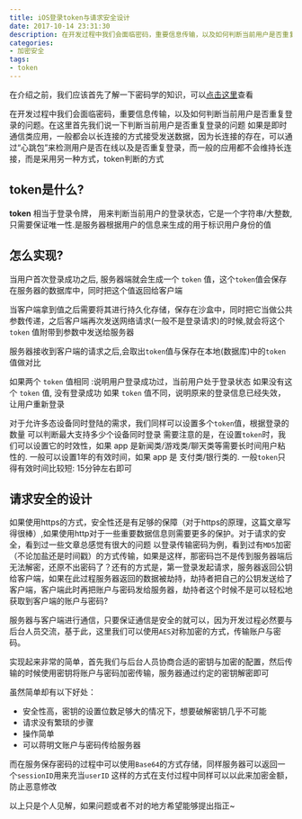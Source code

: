 ```yaml
---
title: iOS登录token与请求安全设计
date: 2017-10-14 23:31:30
description: 在开发过程中我们会面临密码，重要信息传输，以及如何判断当前用户是否重复登录的问题。在这里首先我们说一下判断当前用户是否重复登录的问题，如果是即时通信类应用，一般都会以长连接的方式接受发送数据，因为长连接的存在，可以通过“心跳包”来检测用户是否在线以及是否重复登录，而一般的应用都不会维持长连接，而是采用另一种方式，token判断的方式
categories:
- 加密安全
tags:
- token
---
```


在介绍之前，我们应该首先了解一下密码学的知识，可以[点击这里](https://nuanqing.github.io/加密安全/2017/09/23/常见的加密方式总结)查看


在开发过程中我们会面临密码，重要信息传输，以及如何判断当前用户是否重复登录的问题。在这里首先我们说一下判断当前用户是否重复登录的问题
如果是即时通信类应用，一般都会以长连接的方式接受发送数据，因为长连接的存在，可以通过“心跳包”来检测用户是否在线以及是否重复登录，而一般的应用都不会维持长连接，而是采用另一种方式，token判断的方式

## token是什么?
**token** 相当于登录令牌， 用来判断当前用户的登录状态，它是一个字符串/大整数,只需要保证唯一性.是服务器根据用户的信息来生成的用于标识用户身份的值
## 怎么实现?
当用户首次登录成功之后, 服务器端就会生成一个 `token` 值，这个`token`值会保存在服务器的数据库中，同时把这个值返回给客户端

当客户端拿到值之后需要将其进行持久化存储，保存在沙盒中，同时把它当做公共参数传递，之后客户端再次发送网络请求(一般不是登录请求)的时候,就会将这个 `token` 值附带到参数中发送给服务器

服务器接收到客户端的请求之后,会取出`token`值与保存在本地(数据库)中的`token`值做对比

如果两个 `token` 值相同 :说明用户登录成功过，当前用户处于登录状态
如果没有这个 `token` 值, 没有登录成功
如果 `token` 值不同，说明原来的登录信息已经失效，让用户重新登录

对于允许多态设备同时登陆的需求，我们同样可以设置多个`token`值，根据登录的数量 可以判断最大支持多少个设备同时登录
需要注意的是，在设置`token`时，我们可以设置它的时效性，如果 app 是新闻类/游戏类/聊天类等需要长时间用户粘性的. 一般可以设置1年的有效时间，如果 app 是 支付类/银行类的. 一般`token`只得有效时间比较短: 15分钟左右即可

## 请求安全的设计

如果使用https的方式，安全性还是有足够的保障（对于https的原理，这篇文章写得很棒）,如果使用http对于一些重要数据信息则需要更多的保护。对于请求的安全，看到过一些文章总感觉有很大的问题
以登录传输密码为例，看到过有`MD5`加密（不论加盐还是时间戳）的方式传输，如果是这样，那密码岂不是传到服务器端后无法解密，还原不出密码了？还有的方式是，第一登录发起请求，服务器返回公钥给客户端，如果在此过程服务器返回的数据被劫持，劫持者把自己的公钥发送给了客户端，客户端此时再把账户与密码发给服务器，劫持者这个时候不是可以轻松地获取到客户端的账户与密码?

服务器与客户端进行通信，只要保证通信是安全的就可以，因为开发过程必然要与后台人员交流，基于此，这里我们可以使用`AES`对称加密的方式，传输账户与密码。

实现起来非常的简单，首先我们与后台人员协商合适的密钥与加密的配置，然后传输的时候使用密钥将账户与密码加密传输，服务器通过约定的密钥解密即可

虽然简单却有以下好处：
* 安全性高，密钥的设置位数足够大的情况下，想要破解密钥几乎不可能
* 请求没有繁琐的步骤
* 操作简单
* 可以蒋明文账户与密码传给服务器

而在服务保存密码的过程中可以使用`Base64`的方式存储，同样服务器可以返回一个`sessionID`用来充当`userID`
这样的方式在支付过程中同样可以以此来加密金额，防止恶意修改

以上只是个人见解，如果问题或者不对的地方希望能够提出指正~



